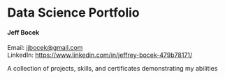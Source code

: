 # Data Science Portfolio
#### Jeff Bocek
Email: jjbocek@gmail.com  
LinkedIn: https://www.linkedin.com/in/jeffrey-bocek-479b78171/

A collection of projects, skills, and certificates demonstrating my abilities
